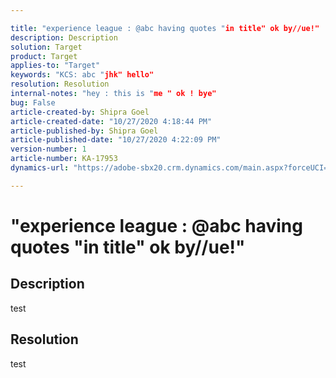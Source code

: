 ```yaml
---

title: "experience league : @abc having quotes "in title" ok by//ue!"
description: Description
solution: Target
product: Target
applies-to: "Target"
keywords: "KCS: abc "jhk" hello"
resolution: Resolution
internal-notes: "hey : this is "me " ok ! bye"
bug: False
article-created-by: Shipra Goel
article-created-date: "10/27/2020 4:18:44 PM"
article-published-by: Shipra Goel
article-published-date: "10/27/2020 4:22:09 PM"
version-number: 1
article-number: KA-17953
dynamics-url: "https://adobe-sbx20.crm.dynamics.com/main.aspx?forceUCI=1&pagetype=entityrecord&etn=knowledgearticle&id=de5c4f13-7018-eb11-a813-000d3a98f7e7"

---
```


# "experience league : @abc having quotes "in title" ok by//ue!"

## Description

test

## Resolution

test
